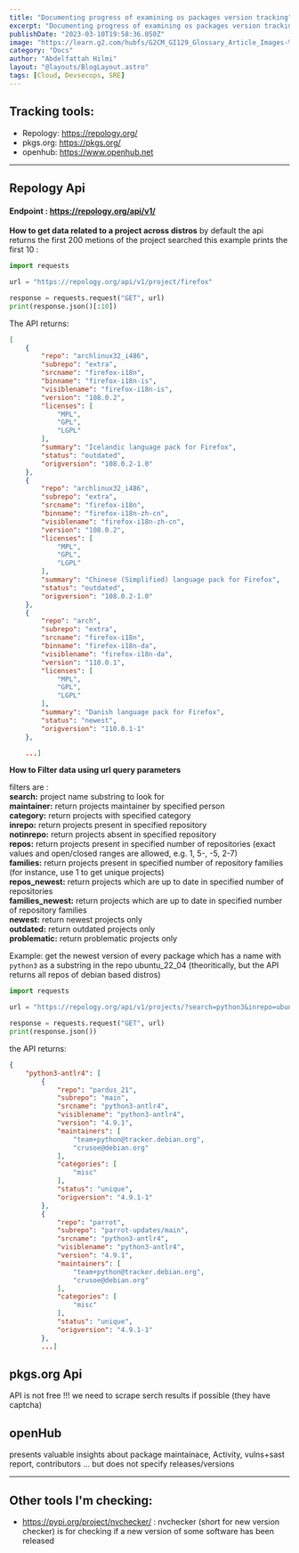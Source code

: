 ```yaml
---
title: "Documenting progress of examining os packages version tracking"
excerpt: "Documenting progress of examining os packages version tracking"
publishDate: "2023-03-10T19:58:36.050Z"
image: "https://learn.g2.com/hubfs/G2CM_GI129_Glossary_Article_Images-%5BOnline_Behavior_Tracking%5D_V1b.png"
category: "Docs"
author: "Abdelfattah Hilmi"
layout: "@layouts/BlogLayout.astro"
tags: [Cloud, Devsecops, SRE]
---
```


## Tracking tools:

- Repology: https://repology.org/
- pkgs.org: https://pkgs.org/
- openhub: https://www.openhub.net

---

## Repology Api

#### Endpoint : https://repology.org/api/v1/
<b>How to get data related to a project across distros</b>
by default the api returns the first 200 metions of the project searched this example prints the first 10 :

```python
import requests

url = "https://repology.org/api/v1/project/firefox"

response = requests.request("GET", url)
print(response.json()[:10])
```
The API returns:

```json
[
	{
		"repo": "archlinux32_i486",
		"subrepo": "extra",
		"srcname": "firefox-i18n",
		"binname": "firefox-i18n-is",
		"visiblename": "firefox-i18n-is",
		"version": "108.0.2",
		"licenses": [
			"MPL",
			"GPL",
			"LGPL"
		],
		"summary": "Icelandic language pack for Firefox",
		"status": "outdated",
		"origversion": "108.0.2-1.0"
	},
	{
		"repo": "archlinux32_i486",
		"subrepo": "extra",
		"srcname": "firefox-i18n",
		"binname": "firefox-i18n-zh-cn",
		"visiblename": "firefox-i18n-zh-cn",
		"version": "108.0.2",
		"licenses": [
			"MPL",
			"GPL",
			"LGPL"
		],
		"summary": "Chinese (Simplified) language pack for Firefox",
		"status": "outdated",
		"origversion": "108.0.2-1.0"
	},
	{
		"repo": "arch",
		"subrepo": "extra",
		"srcname": "firefox-i18n",
		"binname": "firefox-i18n-da",
		"visiblename": "firefox-i18n-da",
		"version": "110.0.1",
		"licenses": [
			"MPL",
			"GPL",
			"LGPL"
		],
		"summary": "Danish language pack for Firefox",
		"status": "newest",
		"origversion": "110.0.1-1"
	},

    ...]

```

<b>How to Filter data using url query parameters</b>

filters are :<br/>
<b>search:</b> project name substring to look for <br/>
<b>maintainer:</b> return projects maintainer by specified person<br/>
<b>category:</b> return projects with specified category<br/>
<b>inrepo:</b> return projects present in specified repository<br/>
<b>notinrepo:</b> return projects absent in specified repository<br/>
<b>repos:</b> return projects present in specified number of repositories (exact values and open/closed ranges are allowed, e.g. 1, 5-, -5, 2-7)<br/>
<b>families:</b> return projects present in specified number of repository families (for instance, use 1 to get unique projects)<br/>
<b>repos_newest:</b> return projects which are up to date in specified number of repositories<br/>
<b>families_newest:</b> return projects which are up to date in specified number of repository families<br/>
<b>newest:</b> return newest projects only<br/>
<b>outdated:</b> return outdated projects only<br/>
<b>problematic:</b> return problematic projects only<br/>


Example: get the newest version of every package which has a name with `python3` as a substring in the repo ubuntu_22_04 (theoritically, but the API returns all repos of debian based distros)

```python
import requests

url = "https://repology.org/api/v1/projects/?search=python3&inrepo=ubuntu_22_04&newest=1"

response = requests.request("GET", url)
print(response.json())
```

the API returns: 

```json
{
	"python3-antlr4": [
		{
			"repo": "pardus_21",
			"subrepo": "main",
			"srcname": "python3-antlr4",
			"visiblename": "python3-antlr4",
			"version": "4.9.1",
			"maintainers": [
				"team+python@tracker.debian.org",
				"crusoe@debian.org"
			],
			"categories": [
				"misc"
			],
			"status": "unique",
			"origversion": "4.9.1-1"
		},
		{
			"repo": "parrot",
			"subrepo": "parrot-updates/main",
			"srcname": "python3-antlr4",
			"visiblename": "python3-antlr4",
			"version": "4.9.1",
			"maintainers": [
				"team+python@tracker.debian.org",
				"crusoe@debian.org"
			],
			"categories": [
				"misc"
			],
			"status": "unique",
			"origversion": "4.9.1-1"
		},
        ...]
```

## pkgs.org Api
API is not free !!!
we need to scrape serch results if possible (they have captcha)

## openHub
presents valuable insights about package maintainace, Activity, vulns+sast report, contributors ... but does not specify releases/versions 

---
## Other tools I'm checking:

- https://pypi.org/project/nvchecker/ : nvchecker (short for new version checker) is for checking if a new version of some software has been released